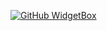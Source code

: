 [![GitHub WidgetBox](https://github-widgetbox.vercel.app/api/skills?languages=js,php,python,html,css,mysql,lua,markdown)](https://github.com/Jurredr/github-widgetbox)

